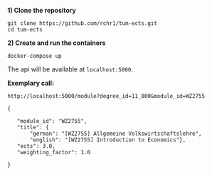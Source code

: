 **1) Clone the repository** 

    git clone https://github.com/rchr1/tum-ects.git
    cd tum-ects
    
**2) Create and run the containers**

    docker-compose up

The api will be available at `localhost:5000`.

**Exemplary call:**

    http://localhost:5000/module?degree_id=11_800&module_id=WZ2755
    
    {
    
       "module_id": "WZ2755",
       "title": {
           "german": "[WZ2755] Allgemeine Volkswirtschaftslehre",
           "english": "[WZ2755] Introduction to Economics"},
       "ects": 3.0,
       "weighting_factor": 1.0
    
    }
    
    
 

